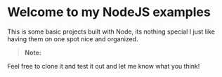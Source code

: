 Welcome to my NodeJS examples
=============================

This is some basic projects built with Node, its nothing special I just like having them on one spot nice and organized.

>**Note:**

Feel free to clone it and test it out and let me know what you think!
